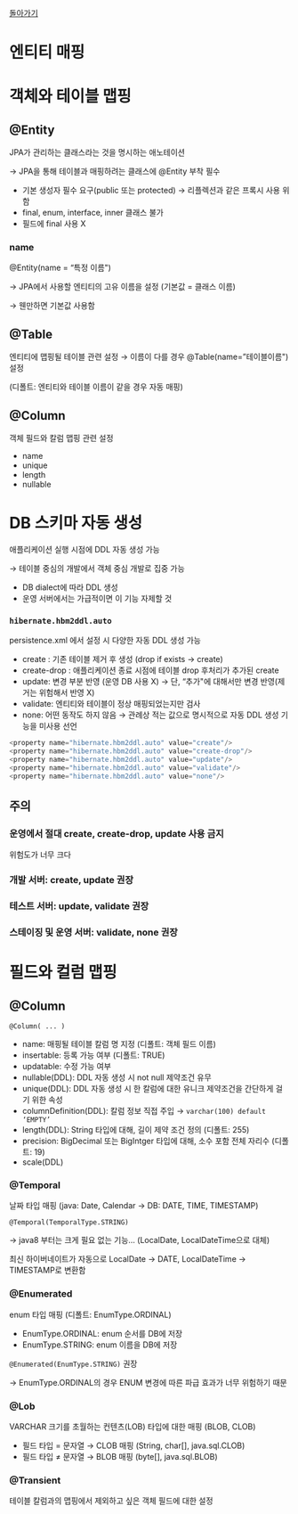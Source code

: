 [돌아가기](https://github.com/LEEJ0NGWAN/JPA-Basic)

# 엔티티 매핑

# 객체와 테이블 맵핑

## @Entity

JPA가 관리하는 클래스라는 것을 명시하는 애노테이션

→ JPA을 통해 테이블과 매핑하려는 클래스에 @Entity 부착 필수

- 기본 생성자 필수 요구(public 또는 protected) → 리플렉션과 같은 프록시 사용 위함
- final, enum, interface, inner 클래스 불가
- 필드에 final 사용 X

### name

@Entity(name = “특정 이름")

→ JPA에서 사용할 엔티티의 고유 이름을 설정 (기본값 = 클래스 이름)

→ 웬만하면 기본값 사용함

## @Table

엔티티에 맵핑될 테이블 관련 설정 → 이름이 다를 경우 @Table(name=”테이블이름") 설정

(디폴트: 엔티티와 테이블 이름이 같을 경우 자동 매핑)

## @Column

객체 필드와 칼럼 맵핑 관련 설정

- name
- unique
- length
- nullable

# DB 스키마 자동 생성

애플리케이션 실행 시점에 DDL 자동 생성 가능

→ 테이블 중심의 개발에서 객체 중심 개발로  집중 가능

- DB dialect에 따라 DDL 생성
- 운영 서버에서는 가급적이면 이 기능 자제할 것

### `hibernate.hbm2ddl.auto`

persistence.xml 에서 설정 시 다양한 자동 DDL 생성 가능

- create : 기존 테이블 제거 후 생성 (drop if exists → create)
- create-drop : 애플리케이션 종료 시점에 테이블 drop 후처리가 추가된 create
- update: 변경 부분 반영 (운영 DB 사용 X) → 단, “추가"에 대해서만 변경 반영(제거는 위험해서 반영 X)
- validate: 엔티티와 테이블이 정상 매핑되었는지만 검사
- none: 어떤 동작도 하지 않음 → 관례상 적는 값으로 명시적으로 자동 DDL 생성 기능을 미사용 선언

```java
<property name="hibernate.hbm2ddl.auto" value="create"/>
<property name="hibernate.hbm2ddl.auto" value="create-drop"/>
<property name="hibernate.hbm2ddl.auto" value="update"/>
<property name="hibernate.hbm2ddl.auto" value="validate"/>
<property name="hibernate.hbm2ddl.auto" value="none"/>
```

## 주의

### 운영에서 절대 create, create-drop, update 사용 금지

위험도가 너무 크다

### 개발 서버: create, update 권장

### 테스트 서버: update, validate 권장

### 스테이징 및 운영 서버: validate, none 권장

# 필드와 컬럼 맵핑

## @Column

`@Column( ... )`

- name: 매핑될 테이블 칼럼 명 지정 (디폴트: 객체 필드 이름)
- insertable: 등록 가능 여부 (디폴트: TRUE)
- updatable: 수정 가능 여부
- nullable(DDL): DDL 자동 생성 시 not null 제약조건 유무
- unique(DDL):  DDL 자동 생성 시 한 칼럼에 대한 유니크 제약조건을 간단하게 걸기 위한 속성
- columnDefinition(DDL): 칼럼 정보 직접 주입 → `varchar(100) default ‘EMPTY’`
- length(DDL): String 타입에 대해, 길이 제약 조건 정의 (디폴트: 255)
- precision: BigDecimal 또는 BigIntger 타입에 대해, 소수 포함 전체 자리수 (디폴트: 19)
- scale(DDL)

### @Temporal

날짜 타입 매핑 (java: Date, Calendar → DB: DATE, TIME, TIMESTAMP)

`@Temporal(TemporalType.STRING)`

→ java8 부터는 크게 필요 없는 기능... (LocalDate, LocalDateTime으로 대체)

최신 하이버네이트가 자동으로 LocalDate → DATE, LocalDateTime → TIMESTAMP로 변환함

### @Enumerated

enum 타입 매핑 (디폴트: EnumType.ORDINAL)

- EnumType.ORDINAL: enum 순서를 DB에 저장
- EnumType.STRING: enum 이름을 DB에 저장

`@Enumerated(EnumType.STRING)` 권장

→ EnumType.ORDINAL의 경우 ENUM 변경에 따른 파급 효과가 너무 위험하기 때문

### @Lob

VARCHAR 크기를 초월하는 컨텐츠(LOB) 타입에 대한 매핑 (BLOB, CLOB)

- 필드 타입 = 문자열 → CLOB 매핑 (String, char[], java.sql.CLOB)
- 필드 타입 ≠ 문자열 → BLOB 매핑 (byte[], java.sql.BLOB)

### @Transient

테이블 칼럼과의 맵핑에서 제외하고 싶은 객체 필드에 대한 설정
